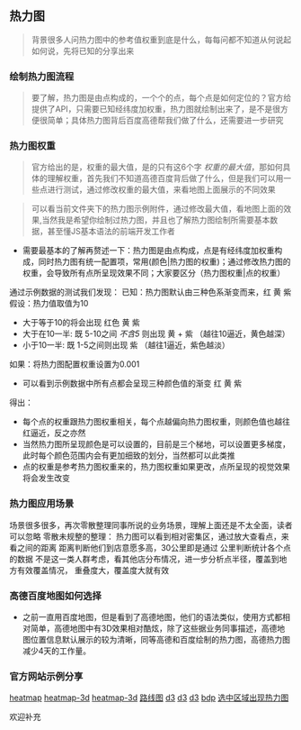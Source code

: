 ## 热力图
>背景很多人问热力图中的参考值权重到底是什么，每每问都不知道从何说起如何说，先将已知的分享出来

### 绘制热力图流程
>要了解，热力图是由点构成的，一个个的点，每个点是如何定位的？官方给提供了API，只需要已知经纬度加权重，热力图就绘制出来了，是不是很方便很简单；具体热力图背后百度高德帮我们做了什么，还需要进一步研究

### 热力图权重
>官方给出的是，权重的最大值，是的只有这6个字 *权重的最大值*，那如何具体的理解权重，首先我们不知道高德百度背后做了什么，但是我们可以用一些点进行测试，通过修改权重的最大值，来看地图上面展示的不同效果

>可以看当前文件夹下的热力图示例附件，通过修改最大值，看地图上面的效果,当然我是希望你绘制过热力图，并且也了解热力图绘制所需要基本数据，甚至懂JS基本语法的前端开发工作者

- 需要最基本的了解再赘述一下：热力图是由点构成，点是有经纬度加权重构成，同时热力图有统一配置项，常用(颜色|热力图的权重)；通过修改热力图的权重，会导致所有点所呈现效果不同；大家要区分（热力图权重|点的权重）

通过示例数据的测试我们发现：
已知：热力图默认由三种色系渐变而来，红 黄 紫
假设：热力值取值为10
  - 大于等于10的将会出现 红色 黄 紫
  - 大于在10一半: 既 5-10之间 *不含5* 则出现  黄 + 紫  （越往10逼近，黄色越深）
  - 小于10一半: 既 1-5之间则出现 紫   （越往1逼近，紫色越淡）

如果：将热力图配置权重设置为0.001
  - 可以看到示例数据中所有点都会呈现三种颜色值的渐变 红 黄 紫

得出：
  - 每个点的权重跟热力图权重相关，每个点越偏向热力图权重，则颜色值也越往红逼近，反之亦然
  - 当然热力图所呈现颜色是可以设置的，目前是三个梯地，可以设置更多梯度，此时每个颜色范围内会有更加细致的划分，当然都可以此类推
  - 点的权重是参考热力图权重来的，热力图权重如果更改，点所呈现的视觉效果将会发生改变


### 热力图应用场景
场景很多很多，再次零散整理同事所说的业务场景，理解上面还是不太全面，读者可以忽略
零散未规整的整理：
  热力图可以看到相对密集区，通过放大查看点，来看之间的距离
  距离判断他们到店意愿多高，30公里即是通过 公里判断统计各个点的数据
  不是这一类人群考虑，看其他店分布情况，进一步分析点半径，覆盖到地方有效覆盖情况，
  重叠度大，覆盖度大就有效

### 高德百度地图如何选择
- 之前一直用百度地图，但是看到了高德地图，他们的语法类似，使用方式都相对简单，高德地图中有3D效果相对酷炫，除了这些据业务同事描述，高德地图位置信息默认展示的较为清晰，同等高德和百度绘制的热力图，高德热力图减少4天的工作量。


### 官方网站示例分享

[heatmap](https://heat.qq.com/heatmap_result.php?date=2019-08-14&prov=%E5%8C%97%E4%BA%AC%E5%B8%82&city=%E5%8C%97%E4%BA%AC%E5%B8%82&region_name=%E5%8C%97%E4%BA%AC%E6%AC%A2%E4%B9%90%E8%B0%B7&region_id=5381&range=60)
[heatmap-3d](https://lbs.amap.com/api/javascript-api/example/selflayer/heatmap/?sug_index=4)
[heatmap-3d](https://echarts.baidu.com/examples/editor.html?c=heatmap-large)
[路线图](https://heat.qq.com/qianxi.php)
[d3](https://observablehq.com/@d3/contours)
[d3](https://d3js.org/)
[d3](https://github.com/d3/d3/wiki/Gallery)
[bdp](https://me.bdp.cn/register.html)
[选中区域出现热力图](https://me.bdp.cn/share/index.html?shareId=sdo_08249593ca50cc7497ecbb145d84c80c)

欢迎补充